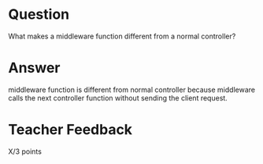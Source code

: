 # Question

What makes a middleware function different from a normal controller?

# Answer
middleware function is different from normal controller because middleware calls the next controller function without sending the client request.  
# Teacher Feedback

X/3 points